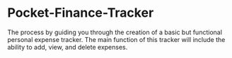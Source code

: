 # Pocket-Finance-Tracker
The process by guiding you through the creation of a basic but functional personal expense tracker. The main function of this tracker will include the ability to add, view, and delete expenses.
